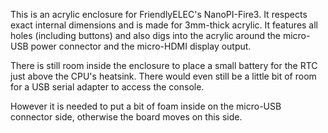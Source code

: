 This is an acrylic enclosure for FriendlyELEC's NanoPI-Fire3. It respects
exact internal dimensions and is made for 3mm-thick acrylic. It features all
holes (including buttons) and also digs into the acrylic around the micro-USB
power connector and the micro-HDMI display output.

There is still room inside the enclosure to place a small battery for the RTC
just above the CPU's heatsink. There would even still be a little bit of room
for a USB serial adapter to access the console.

However it is needed to put a bit of foam inside on the micro-USB connector
side, otherwise the board moves on this side.
